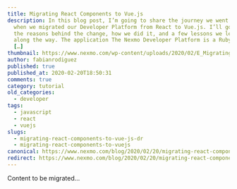 ```yaml
---
title: Migrating React Components to Vue.js
description: In this blog post, I’m going to share the journey we went through
  when we migrated our Developer Platform from React to Vue.js. I’ll go through
  the reasons behind the change, how we did it, and a few lessons we learned
  along the way. The application The Nexmo Developer Platform is a Ruby on Rails
  […]
thumbnail: https://www.nexmo.com/wp-content/uploads/2020/02/E_Migrating-to-Vue-js_1200x600.png
author: fabianrodiguez
published: true
published_at: 2020-02-20T18:50:31
comments: true
category: tutorial
old_categories:
  - developer
tags:
  - javascript
  - react
  - vuejs
slugs:
  - migrating-react-components-to-vue-js-dr
  - migrating-react-components-to-vuejs
canonical: https://www.nexmo.com/blog/2020/02/20/migrating-react-components-to-vue-js-dr
redirect: https://www.nexmo.com/blog/2020/02/20/migrating-react-components-to-vue-js-dr
---
```

Content to be migrated...
